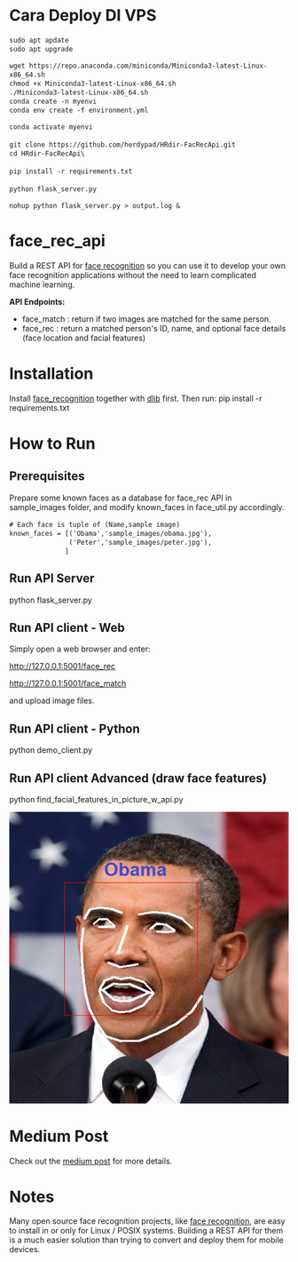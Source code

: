 # Cara Deploy DI VPS
```
sudo apt apdate
sudo apt upgrade
```

```
wget https://repo.anaconda.com/miniconda/Miniconda3-latest-Linux-x86_64.sh
chmod +x Miniconda3-latest-Linux-x86_64.sh
./Miniconda3-latest-Linux-x86_64.sh
conda create -n myenvi
conda env create -f environment.yml
```

```
conda activate myenvi

git clone https://github.com/herdypad/HRdir-FacRecApi.git
cd HRdir-FacRecApi\

pip install -r requirements.txt

python flask_server.py

```

```
nohup python flask_server.py > output.log &
```

# face_rec_api
Build a REST API for [face recognition](https://github.com/ageitgey/face_recognition) so you can use it to develop your own face recognition applications without the need to learn complicated machine learning. 

**API Endpoints:**
* face_match : return if two images are matched for the same person.
* face_rec : return a matched person's ID, name, and optional face details (face location and facial features)

# Installation
Install [face_recognition](https://github.com/ageitgey/face_recognition) together with [dlib](http://dlib.net/) first.
Then run: pip install -r requirements.txt

# How to Run
## Prerequisites
Prepare some known faces as a database for face_rec API in sample_images folder, and modify known_faces in face_util.py accordingly.
```
# Each face is tuple of (Name,sample image)    
known_faces = [('Obama','sample_images/obama.jpg'),
               ('Peter','sample_images/peter.jpg'),
              ]
```
## Run API Server
python flask_server.py

## Run API client - Web
Simply open a web browser and enter:

http://127.0.0.1:5001/face_rec

http://127.0.0.1:5001/face_match

and upload image files.

## Run API client - Python
python demo_client.py 

## Run API client Advanced (draw face features)
python find_facial_features_in_picture_w_api.py 

![Example](./Medium/face_makeup_m.png)

# Medium Post
Check out the [medium post](https://towardsdatascience.com/build-face-recognition-as-a-rest-api-4c893a16446e?source=friends_link&sk=5b89a9cbfc997aee59743c504c3bf068) for more details.

# Notes
Many open source face recognition projects, like [face recognition](https://github.com/ageitgey/face_recognition), are easy to install in or only for Linux / POSIX systems. Building a REST API for them is a much easier solution than trying to convert and deploy them for mobile devices.
